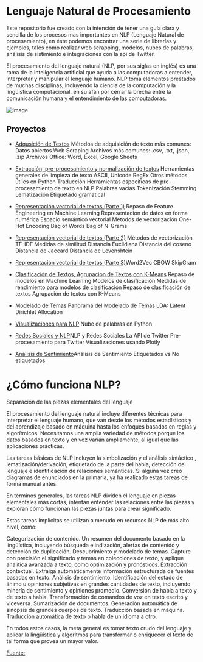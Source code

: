 # Lenguaje Natural de Procesamiento
Este repositorio fue creado con la intención de tener una guía clara y sencilla de los procesos mas importantes en NLP (Lenguaje Natural de procesamiento), en éste podemos encontrar una serie de librerías y ejemplos, tales como realizar web scrapping, modelos, nubes de palabras, análisis de sistimiento e integraciones con la api de Twitter.

El procesamiento del lenguaje natural (NLP, por sus siglas en inglés) es una rama de la inteligencia artificial que ayuda a las computadoras a entender, interpretar y manipular el lenguaje humano. NLP toma elementos prestados de muchas disciplinas, incluyendo la ciencia de la computación y la lingüística computacional, en su afán por cerrar la brecha entre la comunicación humana y el entendimiento de las computadoras.

<img src="https://cdn.searchenginejournal.com/wp-content/uploads/2020/08/an-introduction-to-natural-language-processing-with-python-for-seos-5f3519eeb8368-760x400.png" alt="Image">

## Proyectos 

* [Adqusición de Textos](https://github.com/Stickreyes2102/Repositorio-NLP/blob/master/Taller%202_NLP.ipynb)
Métodos de adquisición de texto más comunes:
Datos abiertos
Web Scraping
Archivos más comunes: .csv, .txt, .json, .zip
Archivos Office: Word, Excel, Google Sheets 

* [Extracción, pre-procesamiento y normalización de textos](https://github.com/Stickreyes2102/Repositorio-NLP/blob/master/Taller%203_NLP.ipynb) Herramientas generales de limpieza de texto
ASCII, Unicode
RegEx
Otros métodos útiles en Python
Traducción
Herramientas específicas de pre-procesamiento de texto en NLP
Palabras vacías
Tokenización
Stemming
Lematización
Etiquetado gramatical

* [Representación vectorial de textos (Parte 1)](https://github.com/Stickreyes2102/NLP/blob/master/Taller%204_NLP.ipynb) Repaso de Feature Engineering en Machine Learning
Representación de datos en forma numérica
Espacio semántico vectorial
Métodos de vectorización
One-Hot Encoding
Bag of Words
Bag of N-Grams

* [Representación vectorial de textos (Parte 2)](https://github.com/Stickreyes2102/NLP/blob/master/Taller%205_NLP.ipynb) Métodos de vectorización
TF-IDF
Medidas de similitud
Distancia Euclidiana
Distancia del coseno
Distancia de Jaccard
Distancia de Levenshtein

* [Representación vectorial de textos (Parte 3)](https://virtual.konradlorenz.edu.co/mod/assign/view.php?id=414945)Word2Vec
CBOW
SkipGram

* [Clasificación de Textos, Agrupación de Textos con K-Means](https://github.com/Stickreyes2102/NLP/blob/master/Taller%207%20NLP.ipynb) Repaso de modelos en Machine Learning 
Modelos de clasificación
Medidas de rendimiento para modelos de clasificación Repaso de clasificación de textos
Agrupación de textos con K-Means

* [Modelado de Temas](https://github.com/Stickreyes2102/NLP/blob/master/Taller%208%20NLP.ipynb) Panorama del Modelado de Temas
LDA: Latent Dirichlet Allocation

* [Visualizaciones para NLP](https://virtual.konradlorenz.edu.co/mod/assign/view.php?id=420721) Nube de palabras en Python

* [Redes Sociales y NLP](https://virtual.konradlorenz.edu.co/mod/assign/view.php?id=421413)NLP y Redes Sociales
La API de Twitter
Pre-procesamiento para Twitter
Visualizaciones usando Plotly

* [Análisis de Sentimiento](https://virtual.konradlorenz.edu.co/mod/assign/view.php?id=422046)Análisis de Sentimiento
Etiquetados vs No etiquetados


# ¿Cómo funciona NLP?
Separación de las piezas elementales del lenguaje

El procesamiento del lenguaje natural incluye diferentes técnicas para interpretar el lenguaje humano, que van desde los métodos estadísticos y del aprendizaje basado en máquina hasta los enfoques basados en reglas y algorítmicos. Necesitamos una amplia variedad de métodos porque los datos basados en texto y en voz varían ampliamente, al igual que las aplicaciones prácticas. 

Las tareas básicas de NLP incluyen la simbolización y el análisis sintáctico , lematización/derivación, etiquetado de la parte del habla, detección del lenguaje e identificación de relaciones semánticas. Si alguna vez creó diagramas de enunciados en la primaria, ya ha realizado estas tareas de forma manual antes. 

En términos generales, las tareas NLP dividen el lenguaje en piezas elementales más cortas, intentan entender las relaciones entre las piezas y exploran cómo funcionan las piezas juntas para crear significado.

Estas tareas implícitas se utilizan a menudo en recursos NLP de más alto nivel, como:

Categorización de contenido. Un resumen del documento basado en la lingüística, incluyendo búsqueda e indización, alertas de contenido y detección de duplicación.
Descubrimiento y modelado de temas. Capture con precisión el significado y temas en colecciones de texto, y aplique analítica avanzada a texto, como optimización y pronósticos.
Extracción contextual. Extraiga automáticamente información estructurada de fuentes basadas en texto.
Análisis de sentimiento. Identificación del estado de ánimo u opiniones subjetivas en grandes cantidades de texto, incluyendo minería de sentimiento y opiniones promedio. 
Conversión de habla a texto y de texto a habla. Transformación de comandos de voz en texto escrito y viceversa. 
Sumarización de documentos. Generación automática de sinopsis de grandes cuerpos de texto.
Traducción basada en máquina. Traducción automática de texto o habla de un idioma a otro.

En todos estos casos, la meta general es tomar texto crudo del lenguaje y aplicar la lingüística y algoritmos para transformar o enriquecer el texto de tal forma que provea un mayor valor. 

[Fuente:](https://www.sas.com/es_co/insights/analytics/what-is-natural-language-processing-nlp.html)



